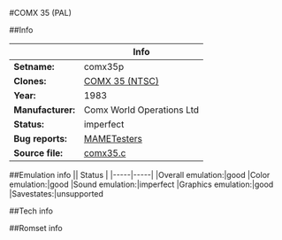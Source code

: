 #COMX 35 (PAL)

##Info

||Info|
|-----|-----|
|**Setname:**|comx35p
|**Clones:**|[COMX 35 (NTSC)](comx35n.md)
|**Year:**|1983
|**Manufacturer:**|Comx World Operations Ltd
|**Status:**|imperfect
|**Bug reports:**|[MAMETesters](http://mametesters.org/view_all_set.php?type=1&temporary=y&search=comx35.c)
|**Source file:**|[comx35.c](https://github.com/mamedev/mame/blob/master/src/mess/drivers/comx35.c)

##Emulation info
|| Status |
|-----|-----|
|Overall emulation:|good
|Color emulation:|good
|Sound emulation:|imperfect
|Graphics emulation:|good
|Savestates:|unsupported

##Tech info

##Romset info

<!--- START OF EDITED COMMENT DO NOT TOUCH TEXT ABOVE-->
